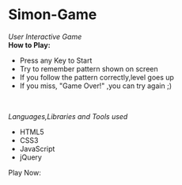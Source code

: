 # Simon-Game


<em>User Interactive Game</em><br>
<b>How to Play:</b>
<ul>
<li>Press any Key to Start</li>
<li>Try to remember pattern shown on screen</li>
<li>If you follow the pattern correctly,level goes up</li>
<li>If you miss, "Game Over!" ,you can try again ;)</li>
</ul>
<br>

<em>Languages,Libraries and Tools used</em><ul>
<li>HTML5</li>
<li>CSS3</li>
<li>JavaScript</li>
<li>jQuery</li>
</ul>


Play Now: 
